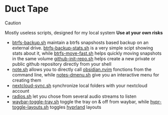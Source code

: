 # Duct Tape

> [!CAUTION]
> Mostly useless scripts, designed for my local system
> **Use at your own risks**

- [btrfs-backup.sh](btrfs-backup.sh) maintain a btrfs snapshosts based backup
 on an external drive. [btrfs-backup-stats.sh](btrfs-backup-stats.sh) is a very
 simple scipt showing stats about it, while [btrfs-move-fast.sh](btrfs-move-fast.sh)
 helps quickly moving snapshots in the same volume
 [github-init-repo.sh](github-init-repo.sh) helps create a new private or
 public github repository directly from your shell
- [note.sh](note.sh) allows you to directly call [obsidian.nvim](https://github.com/epwalsh/obsidian.nvim) fonctions
 from the command line, while [notes-dmenu.sh](notes-dmenu.sh) give you an
 interactive menu for creating them
- [nextcloud-sync.sh](nextcloud-sync.sh) synchronize local folders with your
 nextcloud account
- [radios.sh](radios.sh) let you chose from several audio streams to listen
- [waybar-toggle-tray.sh](waybar-toggle-tray.sh) toggle the tray on & off from
 waybar, while [hypr-toggle-layouts.sh](hypr-toggle-layouts.sh) toggles
 [hyprland](https://hyprland.org/) layouts
